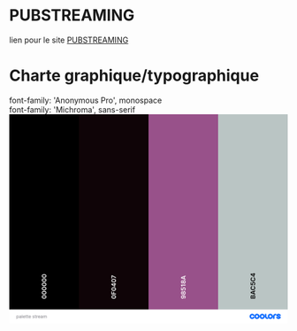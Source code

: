 # PUBSTREAMING

lien pour le site [PUBSTREAMING](https://theocou.github.io/pubstream/)

# Charte graphique/typographique
font-family: 'Anonymous Pro', monospace <br>
font-family: 'Michroma', sans-serif
![palettestream.png](./asset/palettestream.png)